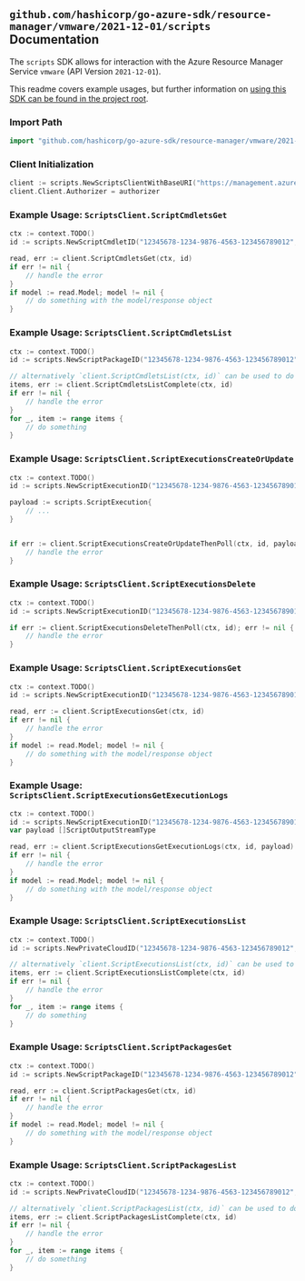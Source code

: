 
## `github.com/hashicorp/go-azure-sdk/resource-manager/vmware/2021-12-01/scripts` Documentation

The `scripts` SDK allows for interaction with the Azure Resource Manager Service `vmware` (API Version `2021-12-01`).

This readme covers example usages, but further information on [using this SDK can be found in the project root](https://github.com/hashicorp/go-azure-sdk/tree/main/docs).

### Import Path

```go
import "github.com/hashicorp/go-azure-sdk/resource-manager/vmware/2021-12-01/scripts"
```


### Client Initialization

```go
client := scripts.NewScriptsClientWithBaseURI("https://management.azure.com")
client.Client.Authorizer = authorizer
```


### Example Usage: `ScriptsClient.ScriptCmdletsGet`

```go
ctx := context.TODO()
id := scripts.NewScriptCmdletID("12345678-1234-9876-4563-123456789012", "example-resource-group", "privateCloudValue", "scriptPackageValue", "scriptCmdletValue")

read, err := client.ScriptCmdletsGet(ctx, id)
if err != nil {
	// handle the error
}
if model := read.Model; model != nil {
	// do something with the model/response object
}
```


### Example Usage: `ScriptsClient.ScriptCmdletsList`

```go
ctx := context.TODO()
id := scripts.NewScriptPackageID("12345678-1234-9876-4563-123456789012", "example-resource-group", "privateCloudValue", "scriptPackageValue")

// alternatively `client.ScriptCmdletsList(ctx, id)` can be used to do batched pagination
items, err := client.ScriptCmdletsListComplete(ctx, id)
if err != nil {
	// handle the error
}
for _, item := range items {
	// do something
}
```


### Example Usage: `ScriptsClient.ScriptExecutionsCreateOrUpdate`

```go
ctx := context.TODO()
id := scripts.NewScriptExecutionID("12345678-1234-9876-4563-123456789012", "example-resource-group", "privateCloudValue", "scriptExecutionValue")

payload := scripts.ScriptExecution{
	// ...
}


if err := client.ScriptExecutionsCreateOrUpdateThenPoll(ctx, id, payload); err != nil {
	// handle the error
}
```


### Example Usage: `ScriptsClient.ScriptExecutionsDelete`

```go
ctx := context.TODO()
id := scripts.NewScriptExecutionID("12345678-1234-9876-4563-123456789012", "example-resource-group", "privateCloudValue", "scriptExecutionValue")

if err := client.ScriptExecutionsDeleteThenPoll(ctx, id); err != nil {
	// handle the error
}
```


### Example Usage: `ScriptsClient.ScriptExecutionsGet`

```go
ctx := context.TODO()
id := scripts.NewScriptExecutionID("12345678-1234-9876-4563-123456789012", "example-resource-group", "privateCloudValue", "scriptExecutionValue")

read, err := client.ScriptExecutionsGet(ctx, id)
if err != nil {
	// handle the error
}
if model := read.Model; model != nil {
	// do something with the model/response object
}
```


### Example Usage: `ScriptsClient.ScriptExecutionsGetExecutionLogs`

```go
ctx := context.TODO()
id := scripts.NewScriptExecutionID("12345678-1234-9876-4563-123456789012", "example-resource-group", "privateCloudValue", "scriptExecutionValue")
var payload []ScriptOutputStreamType

read, err := client.ScriptExecutionsGetExecutionLogs(ctx, id, payload)
if err != nil {
	// handle the error
}
if model := read.Model; model != nil {
	// do something with the model/response object
}
```


### Example Usage: `ScriptsClient.ScriptExecutionsList`

```go
ctx := context.TODO()
id := scripts.NewPrivateCloudID("12345678-1234-9876-4563-123456789012", "example-resource-group", "privateCloudValue")

// alternatively `client.ScriptExecutionsList(ctx, id)` can be used to do batched pagination
items, err := client.ScriptExecutionsListComplete(ctx, id)
if err != nil {
	// handle the error
}
for _, item := range items {
	// do something
}
```


### Example Usage: `ScriptsClient.ScriptPackagesGet`

```go
ctx := context.TODO()
id := scripts.NewScriptPackageID("12345678-1234-9876-4563-123456789012", "example-resource-group", "privateCloudValue", "scriptPackageValue")

read, err := client.ScriptPackagesGet(ctx, id)
if err != nil {
	// handle the error
}
if model := read.Model; model != nil {
	// do something with the model/response object
}
```


### Example Usage: `ScriptsClient.ScriptPackagesList`

```go
ctx := context.TODO()
id := scripts.NewPrivateCloudID("12345678-1234-9876-4563-123456789012", "example-resource-group", "privateCloudValue")

// alternatively `client.ScriptPackagesList(ctx, id)` can be used to do batched pagination
items, err := client.ScriptPackagesListComplete(ctx, id)
if err != nil {
	// handle the error
}
for _, item := range items {
	// do something
}
```
